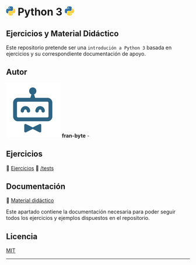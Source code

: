 # <img src="mdArchives/py.png"/> Python 3 <img src="mdArchives/py.png"/>

## Ejercicios y Material Didáctico


Este repositorio pretende ser una `introdución a Python 3` basada en ejercicios y su correspondiente documentación de apoyo.
## Autor ️
<img src="mdArchives/logo.png"/> **fran-byte** -
## Ejercicios
:book: [Ejercicios](/tests/indice.md)
:open_file_folder: [/tests](/tests)
## Documentación
:book: [Material didáctico](/documentation/indice.md)

Este apartado contiene la documentación necesaria para poder seguir todos los ejercicios y ejemplos dispuestos en el repositorio.
## Licencia
[MIT](https://choosealicense.com/licenses/mit/)

---
